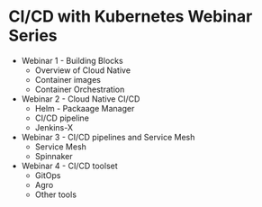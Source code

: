 # CI/CD with Kubernetes Webinar Series
- Webinar 1 - Building Blocks 
	- Overview of Cloud Native
	- Container images
	- Container Orchestration
- Webinar 2 - Cloud Native CI/CD
	- Helm - Packaage Manager
	- CI/CD pipeline
	- Jenkins-X
- Webinar 3 - CI/CD pipelines and Service Mesh
	- Service Mesh
	- Spinnaker
- Webinar 4  - CI/CD toolset
	- GitOps
	- Agro
	- Other tools

